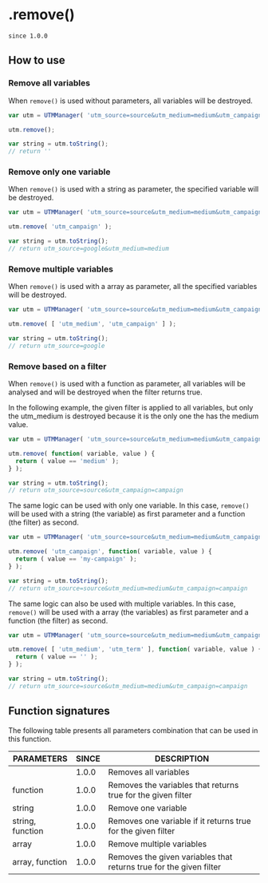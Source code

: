 # .remove()

`since 1.0.0`

## How to use

### Remove all variables

When `remove()` is used without parameters, all variables will be destroyed.

```javascript
var utm = UTMManager( 'utm_source=source&utm_medium=medium&utm_campaign=campaign' );

utm.remove();

var string = utm.toString();
// return ''
```

### Remove only one variable

When `remove()` is used with a string as parameter, the specified variable will be destroyed.

```javascript
var utm = UTMManager( 'utm_source=source&utm_medium=medium&utm_campaign=campaign' );

utm.remove( 'utm_campaign' );

var string = utm.toString();
// return utm_source=google&utm_medium=medium
```

### Remove multiple variables

When `remove()` is used with a array as parameter, all the specified variables will be destroyed.

```javascript
var utm = UTMManager( 'utm_source=source&utm_medium=medium&utm_campaign=campaign' );

utm.remove( [ 'utm_medium', 'utm_campaign' ] );

var string = utm.toString();
// return utm_source=google
```

### Remove based on a filter

When `remove()` is used with a function as parameter, all variables will be analysed and will be destroyed when the filter returns true.

In the following example, the given filter is applied to all variables, but only the utm_medium is destroyed because it is the only one the has the medium value.

```javascript
var utm = UTMManager( 'utm_source=source&utm_medium=medium&utm_campaign=campaign' );

utm.remove( function( variable, value ) {
  return ( value == 'medium' );
} );

var string = utm.toString();
// return utm_source=source&utm_campaign=campaign
```

The same logic can be used with only one variable. In this case, `remove()` will be used with a string (the variable) as first parameter and a function (the filter) as second.

```javascript
var utm = UTMManager( 'utm_source=source&utm_medium=medium&utm_campaign=campaign' );

utm.remove( 'utm_campaign', function( variable, value ) {
  return ( value == 'my-campaign' );
} );

var string = utm.toString();
// return utm_source=source&utm_medium=medium&utm_campaign=campaign
```

The same logic can also be used with multiple variables. In this case, `remove()` will be used with a array (the variables) as first parameter and a function (the filter) as second.

```javascript
var utm = UTMManager( 'utm_source=source&utm_medium=medium&utm_campaign=campaign&utm_term=' );

utm.remove( [ 'utm_medium', 'utm_term' ], function( variable, value ) {
  return ( value == '' );
} );

var string = utm.toString();
// return utm_source=source&utm_medium=medium&utm_campaign=campaign
```

## Function signatures

The following table presents all parameters combination that can be used in this function.

| PARAMETERS       | SINCE | DESCRIPTION |
| ---------------- | ----- | ----------- |
|                  | 1.0.0 | Removes all variables |
| function         | 1.0.0 | Removes the variables that returns true for the given filter |
| string           | 1.0.0 | Remove one variable |
| string, function | 1.0.0 | Removes one variable if it returns true for the given filter |
| array            | 1.0.0 | Remove multiple variables |
| array, function  | 1.0.0 | Removes the given variables that returns true for the given filter |
